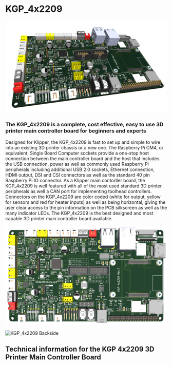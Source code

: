 # KGP_4x2209
![KGP_4x2209 Elevation](https://github.com/3dApothecary-xyz/KGP_4x2209/blob/main/Images/KGP_4x2209-Rev_7-Elevation.png)

### The KGP_4x2209 is a complete, cost effective, easy to use 3D printer main controller board for beginners and experts

Designed for Klipper, the KGP_4x2209 is fast to set up and simple to wire into an existing 3D printer chassis or a new one.  The Raspberry Pi CM4, or equivalent, Single Board Computer sockets provide a one-stop host connection between the main controller board and the host that includes the USB connection, power as well as commonly used Raspberry Pi peripherals including additional USB 2.0 sockets, Ethernet connection, HDMI output, DSI and CSI connectors as well as the standard 40 pin Raspberry Pi IO connector.  As a Klipper main contorller board, the KGP_4x2209 is well featured with all of the most used standard 3D printer peripherals as well a CAN port for implementing toolhead controllers.  Connectors on the KGP_4x2209 are color coded (white for output, yellow for sensors and red for heater inputs) as well as being horizontal, giving the user clear access to the pin information on the PCB silkscreen as well as the many indicator LEDs.  The KGP_4x2209 is the best designed and most capable 3D printer main controller board available.  

![KGP_4x2209 Topside](https://github.com/3dApothecary-xyz/KGP_4x2209/blob/main/Images/KGP_4x2209-Rev_7-Topside.png)

![KGP_4x2209 Backside](https://github.com/3dApothecary-xyz/KGP_4x2209/blob/main/Images/KGP_4x2209-Rev_7-Backside.png)

## Technical information for the KGP 4x2209 3D Printer Main Controller Board
